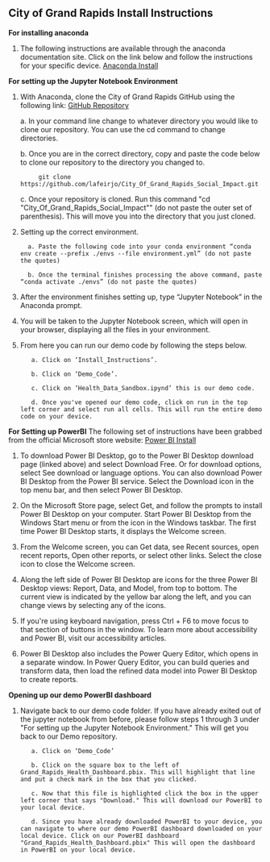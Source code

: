 ## City of Grand Rapids Install Instructions

**For installing anaconda**
1. The following instructions are available through the anaconda documentation site. Click on the link below and follow the instructions for your specific device. [Anaconda Install](https://docs.anaconda.com/free/anaconda/install/index.html)

**For setting up the Jupyter Notebook Environment**
1. With Anaconda, clone the City of Grand Rapids GitHub using the following link:    [GitHub Repository](https://github.com/lafeirjo/City_Of_Grand_Rapids_Social_Impact/tree/main)

   a. In your command line change to whatever directory you would like to clone our repository. You can use the cd command to change directories.
   
   b. Once you are in the correct directory, copy and paste the code below to clone our repository to the directory you changed to.
   
            git clone https://github.com/lafeirjo/City_Of_Grand_Rapids_Social_Impact.git
   
   c. Once your repository is cloned. Run this command "cd "City_Of_Grand_Rapids_Social_Impact"" (do not paste the outer set of parenthesis). This will move you into the directory that you just cloned. 
         
   
3. Setting up the correct environment.

         a. Paste the following code into your conda environment “conda env create --prefix ./envs --file environment.yml” (do not paste the quotes)
   
         b. Once the terminal finishes processing the above command, paste “conda activate ./envs” (do not paste the quotes)

4. After the environment finishes setting up, type “Jupyter Notebook” in the Anaconda prompt.

5. You will be taken to the Jupyter Notebook screen, which will open in your browser, displaying all the files in your environment.

6. From here you can run our demo code by following the steps below.

          a. Click on ‘Install_Instructions’.

          b. Click on ‘Demo_Code’.
     
          c. Click on ‘Health_Data_Sandbox.ipynd’ this is our demo code.
    
          d. Once you've opened our demo code, click on run in the top left corner and select run all cells. This will run the entire demo code on your device.
   
**For Setting up PowerBI**
The following set of instructions have been grabbed from the official Microsoft store website: 
[Power BI Install](https://learn.microsoft.com/en-us/power-bi/fundamentals/desktop-getting-started)

1. To download Power BI Desktop, go to the Power BI Desktop download page (linked above) and select Download Free. Or for download options, select See download or language options. You can also download Power BI Desktop from the Power BI service. Select the Download icon in the top menu bar, and then select Power BI Desktop.

2. On the Microsoft Store page, select Get, and follow the prompts to install Power BI Desktop on your computer. Start Power BI Desktop from the Windows Start menu or from the icon in the Windows taskbar. The first time Power BI Desktop starts, it displays the Welcome screen.

3. From the Welcome screen, you can Get data, see Recent sources, open recent reports, Open other reports, or select other links. Select the close icon to close the Welcome screen.

4. Along the left side of Power BI Desktop are icons for the three Power BI Desktop views: Report, Data, and Model, from top to bottom. The current view is indicated by the yellow bar along the left, and you can change views by selecting any of the icons.

5. If you're using keyboard navigation, press Ctrl + F6 to move focus to that section of buttons in the window. To learn more about accessibility and Power BI, visit our accessibility articles.

6. Power BI Desktop also includes the Power Query Editor, which opens in a separate window. In Power Query Editor, you can build queries and transform data, then load the refined data model into Power BI Desktop to create reports.

**Opening up our demo PowerBI dashboard**
1. Navigate back to our demo code folder. If you have already exited out of the jupyter notebook from before, please follow steps 1 through 3 under "For setting up the Jupyter Notebook Environment." This will get you back to our Demo repository.

          a. Click on ‘Demo_Code’

          b. Click on the square box to the left of Grand_Rapids_Health_Dashboard.pbix. This will highlight that line and put a check mark in the box that you clicked.

          c. Now that this file is highlighted click the box in the upper left corner that says "Download." This will download our PowerBI to your local device.

          d. Since you have already downloaded PowerBI to your device, you can navigate to where our demo PowerBI dashboard downloaded on your local device. Click on our PowerBI dashboard "Grand_Rapids_Health_Dashboard.pbix" This will open the dashboard in PowerBI on your local device. 
   
